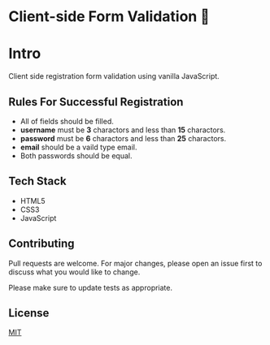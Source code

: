 # Client-side Form Validation 📝

# Intro

Client side registration form validation using vanilla JavaScript.

## Rules For Successful Registration

- All of fields should be filled.
- **username** must be **3** charactors and less than **15** charactors.
- **password** must be **6** charactors and less than **25** charactors.
- **email** should be a vaild type email.
- Both passwords should be equal.

## Tech Stack

- HTML5
- CSS3
- JavaScript

## Contributing

Pull requests are welcome. For major changes, please open an issue first to discuss what you would like to change.

Please make sure to update tests as appropriate.

## License

[MIT](https://choosealicense.com/licenses/mit/)
